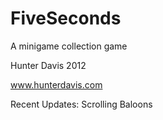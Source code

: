 FiveSeconds
===========

A minigame collection game

Hunter Davis 2012

www.hunterdavis.com


Recent Updates:
Scrolling Baloons
